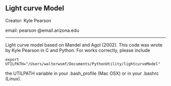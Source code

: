 Light curve Model 
---

Creator:	Kyle Pearson

email:		pearson @email.arizona.edu
___

Light curve model based on Mandel and Agol (2002). This code was wrote by
Kyle Pearson in C and Python. For works correctly, please include 

```
export UTILPATH="/Users/walterwsmf/Documents/PythonUtility/lightcurveModel"
```

the UTILPATH variable in your .bash_profile (Mac OSX) or in your .bashrc (Linux).